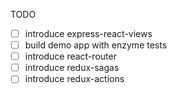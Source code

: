 TODO
 - [ ] introduce express-react-views
 - [ ] build demo app with enzyme tests
 - [ ] introduce react-router
 - [ ] introduce redux-sagas
 - [ ] introduce redux-actions
